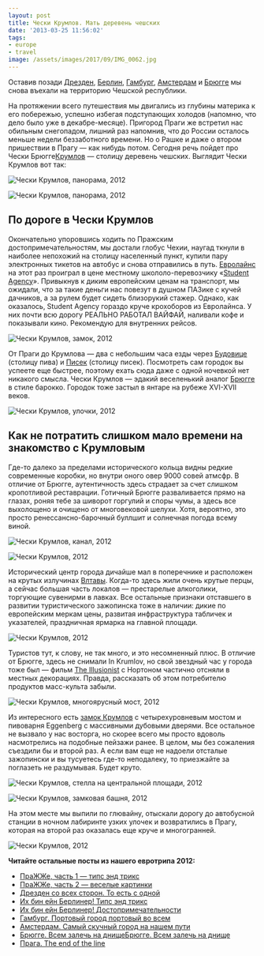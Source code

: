 ```yaml
---
layout: post
title: Чески Крумлов. Мать деревень чешских
date: '2013-03-25 11:56:02'
tags:
- europe
- travel
image: /assets/images/2017/09/IMG_0062.jpg
---
```


Оставив позади [Дрезден](http://shouldgo.ru/dresden-dolls/ "Дрезден со всех сторон. То есть с одной"), [Берлин](http://shouldgo.ru/berlin-sights/ "Их бин ейн Берлинер! Достопримечательности"), [Гамбург](http://shouldgo.ru/hamburg-ers/ "Гамбург. Портовый город портовый во всем"), [Амстердам](http://shouldgo.ru/amsterdamster/ "Амстердам. Самый скучный город на нашем пути") и [Брюгге](http://shouldgo.ru/in-bruges/ "Брюгге. Всем залечь на днище") мы снова въехали на территорию Чешской республики.

На протяжении всего путешествия мы двигались из глубины материка к его побережью, успешно избегая подступающих холодов (напомню, что дело было уже в декабре-месяце). Пригород Праги же встретил нас обильным снегопадом, лишний раз напомнив, что до России осталось меньше недели беззаботного времени. Но о Рашке и даже о втором пришествии в Прагу — как нибудь потом. Сегодня речь пойдет про Чески Брюгге[Крумлов](http://en.wikipedia.org/wiki/%C4%8Cesk%C3%BD_Krumlov) — столицу деревень чешских. Выглядит Чески Крумлов вот так:

![Чески Крумлов, панорама, 2012](/assets/images/2017/09/IMG_0062.jpg)

![Чески Крумлов, панорама, 2012](/assets/images/2017/09/IMG_0063.jpg)

## По дороге в Чески Крумлов

Окончательно упоровшись ходить по Пражским достопримечательностям, мы достали глобус Чехии, наугад ткнули в наиболее непохожий на столицу населенный пункт, купили пару электронных тикетов на автобус и снова отправились в путь. [Евролайнс](http://www.eurolines.com/en/) на этот раз проиграл в цене местному школоло-перевозчику «[Student Agency](http://www.studentagency.eu)». Привыкнув к диким европейским ценам на транспорт, мы ожидали, что за такие деньги нас повезут в душном ПАЗике с кучей дачников, а за рулем будет сидеть близорукий стажер. Однако, как оказалось, Student Agency гораздо круче крохоборов из Евролайнса. У них почти всю дорогу РЕАЛЬНО РАБОТАЛ ВАЙФАЙ, наливали кофе и показывали кино. Рекомендую для внутренних рейсов.

![Чески Крумлов, замок, 2012](/assets/images/2017/09/IMG_2112-1.jpg)

От Праги до Крумлова — два с небольшим часа езды через [Будовице](http://en.wikipedia.org/wiki/%C4%8Cesk%C3%A9_Bud%C4%9Bjovice) (столицу пива) и [Писек](http://en.wikipedia.org/wiki/P%C3%ADsek) (столицу писек). Посмотреть сам городок вы успеете еще быстрее, поэтому ехать сюда даже с одной ночевкой нет никакого смысла. Чески Крумлов — эдакий веселенький аналог [Брюгге](http://en.wikipedia.org/wiki/Bruges) в стиле барокко. Городок тоже застыл в янтаре на рубеже XVI-XVII веков.

![Чески Крумлов, улочки, 2012](/assets/images/2017/09/IMG_2102.jpg)

## Как не потратить слишком мало времени на знакомство с Крумловым

Где-то далеко за пределами исторического кольца видны редкие современные коробки, но внутри оного овер 9000 совей атмсфр. В отличие от Брюгге, аутентичность здесь страдает за счет слишком кропотливой реставрации. Готичный Брюгге разваливается прямо на глазах, роняя тебе за шиворот горгулий и споры чумы, а здесь все выхолощено и очищено от многовековой шелухи. Хотя, вероятно, это просто ренессансно-барочный буллшит и солнечная погода всему виной.

![Чески Крумлов, канал, 2012](/assets/images/2017/09/IMG_2130.jpg)

![Чески Крумлов, 2012](/assets/images/2017/09/45752_original-2.jpg)

Исторический центр города дичайше мал в поперечнике и расположен на крутых излучинах [Влтавы](http://en.wikipedia.org/wiki/Vltava). Когда-то здесь жили очень крутые перцы, а сейчас большая часть локалов — престарелые алкоголики, торгующие сувенирми в лавках. Все остальные признаки отставшего в развитии туристического зажопинска тоже в наличии: дикие по европейским меркам цены, развитая инфраструктура табличек и указателей, праздничная ярмарка на главной площади.

![Чески Крумлов, 2012](/assets/images/2017/09/IMG_2097.jpg)

Туристов тут, к слову, не так много, и это несомненный плюс. В отличие от Брюгге, здесь не снимали In Krumlov, но свой звездный час у города тоже был — фильм [The Illusionist](http://www.imdb.com/title/tt0443543/) с Нортоном частично отсняли в местных декорациях. Правда, рассказать об этом потребителю продуктов масс-культа забыли.

![Чески Крумлов, многоярусный мост, 2012](/assets/images/2017/09/IMG_2127.jpg)

Из интересного есть [замок Крумлов](http://en.wikipedia.org/wiki/%C4%8Cesk%C3%BD_Krumlov_Castle) с четырехуровневым мостом и пивоварня Eggenberg с массивными дубовыми дверями. Все остальное не вызвало у нас восторга, но скорее всего мы просто вдоволь насмотрелись на подобные пейзажи ранее. В целом, мы без сожаления съездили бы и второй раз. А если вам еще не надоели отсталые зажопински и вы тусуетесь где-то неподалеку, то приезжайте за поглазеть не раздумывая. Будет круто.

![Чески Крумлов, стелла на центральной площади, 2012](/assets/images/2017/09/IMG_2158.jpg)

![Чески Крумлов, замковая башня, 2012](/assets/images/2017/09/IMG_2150.jpg)

На этом месте мы выпили по глювайну, отыскали дорогу до автобусной станции в ночном лабиринте узких улочек и возвратились в Прагу, которая на второй раз оказалась еще круче и многогранней.

![Чески Крумлов, 2012](/assets/images/2017/09/IMG_0056.jpg)

**Читайте остальные посты из нашего евротрипа 2012:**

- [ПраЖЖе, часть 1 — типс энд трикс](http://shouldgo.ru/prague-t/ "ПраЖЖе, часть 1 — типс энд трикс")
- [ПраЖЖе, часть 2 — веселые картинки](http://shouldgo.ru/prague-sights/ "ПраЖЖе, часть 2 — веселые картинки")
- [Дрезден со всех сторон. То есть с одной](http://shouldgo.ru/dresden-dolls/ "Дрезден со всех сторон. То есть с одной")
- [Их бин ейн Берлинер! Типс энд трикс](http://shouldgo.ru/berlin-tt/ "Их бин ейн Берлинер! Типс энд трикс")
- [Их бин ейн Берлинер! Достопримечательности](http://shouldgo.ru/berlin-sights/ "Их бин ейн Берлинер! Достопримечательности")
- [Гамбург. Портовый город портовый во всем](http://shouldgo.ru/hamburg-ers/ "Гамбург. Портовый город портовый во всем")
- [Амстердам. Самый скучный город на нашем пути](http://shouldgo.ru/amsterdamster/ "Амстердам. Самый скучный город на нашем пути")
- [Брюгге. Всем залечь на днищеБрюгге. Всем залечь на днище](http://shouldgo.ru/in-bruges/ "Брюгге. Всем залечь на днище")
- [Прага. The end of the line](http://shouldgo.ru/praga-the-end/ "Прага. The end of the line")
